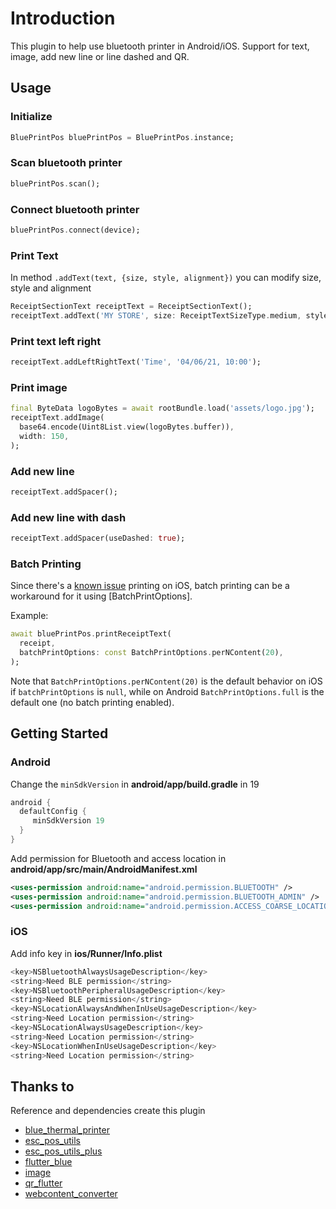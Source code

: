 # Introduction

This plugin to help use bluetooth printer in Android/iOS. Support for text, image, add new line or 
line dashed and QR. 

## Usage
### Initialize
```dart
BluePrintPos bluePrintPos = BluePrintPos.instance; 
```

### Scan bluetooth printer
```dart
bluePrintPos.scan();
```

### Connect bluetooth printer
```dart
bluePrintPos.connect(device);
```

### Print Text
In method ```.addText(text, {size, style, alignment})``` you can modify size, style and alignment
```dart
ReceiptSectionText receiptText = ReceiptSectionText();
receiptText.addText('MY STORE', size: ReceiptTextSizeType.medium, style: ReceiptTextStyleType.bold);
```

### Print text left right
```dart
receiptText.addLeftRightText('Time', '04/06/21, 10:00');
```

### Print image
```dart
final ByteData logoBytes = await rootBundle.load('assets/logo.jpg');
receiptText.addImage(
  base64.encode(Uint8List.view(logoBytes.buffer)),
  width: 150,
);
```

### Add new line
```dart 
receiptText.addSpacer();
```

### Add new line with dash
```dart 
receiptText.addSpacer(useDashed: true);
```

### Batch Printing
Since there's a [known issue](https://github.com/andriyoganp/blue_print_pos/issues/68) printing on iOS, batch printing
can be a workaround for it using [BatchPrintOptions].

Example:
```dart
await bluePrintPos.printReceiptText(
  receipt,
  batchPrintOptions: const BatchPrintOptions.perNContent(20),
);
```
Note that `BatchPrintOptions.perNContent(20)` is the default behavior on iOS if `batchPrintOptions` is `null`, while
on Android `BatchPrintOptions.full` is the default one (no batch printing enabled).

## Getting Started
### Android

Change the ```minSdkVersion``` in **android/app/build.gradle** in 19
```groovy
android {
  defaultConfig {
     minSdkVersion 19
  }
}
```

Add permission for Bluetooth and access location in **android/app/src/main/AndroidManifest.xml**
```xml 
<uses-permission android:name="android.permission.BLUETOOTH" />
<uses-permission android:name="android.permission.BLUETOOTH_ADMIN" />
<uses-permission android:name="android.permission.ACCESS_COARSE_LOCATION"/>
``` 

### iOS
Add info key in **ios/Runner/Info.plist**
```dart
<key>NSBluetoothAlwaysUsageDescription</key>  
<string>Need BLE permission</string>  
<key>NSBluetoothPeripheralUsageDescription</key>  
<string>Need BLE permission</string>  
<key>NSLocationAlwaysAndWhenInUseUsageDescription</key>  
<string>Need Location permission</string>  
<key>NSLocationAlwaysUsageDescription</key>  
<string>Need Location permission</string>  
<key>NSLocationWhenInUseUsageDescription</key>  
<string>Need Location permission</string>
``` 


## Thanks to
Reference and dependencies create this plugin
- [blue_thermal_printer](https://pub.dev/packages/blue_thermal_printer)
- [esc_pos_utils](https://pub.dev/packages/esc_pos_utils)
- [esc_pos_utils_plus](https://pub.dev/packages/esc_pos_utils_plus)
- [flutter_blue](https://pub.dev/packages/flutter_blue)
- [image](https://pub.dev/packages/image)
- [qr_flutter](https://pub.dev/packages/qr_flutter)
- [webcontent_converter](https://pub.dev/packages/webcontent_converter/score)


